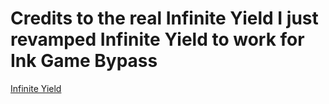 # Credits to the real Infinite Yield I just revamped Infinite Yield to work for Ink Game Bypass

[Infinite Yield](https://github.com/edgeiy/infiniteyield/)
